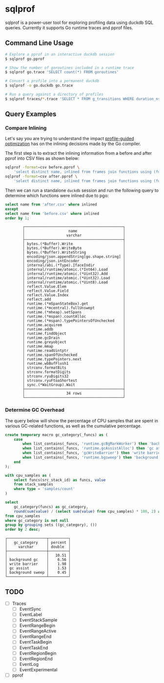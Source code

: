 # sqlprof

sqlprof is a power-user tool for exploring profiling data using duckdb SQL queries.
Currently it supports Go runtime traces and pprof files.

## Command Line Usage

``` bash
# Explore a pprof in an interactive duckdb session
$ sqlprof go.pprof

# Show the number of goroutines included in a runtime trace
$ sqlprof go.trace 'SELECT count(*) FROM goroutines'

# Convert a profile into a permanent duckdb
$ sqlprof -o go.duckdb go.trace

# Run a query against a directory of profiles
$ sqlprof traces/*.trace 'SELECT * FROM g_transitions WHERE duration_ns > 50e6'
```

## Query Examples

### Compare Inlining

Let's say you are trying to understand the impact [profile-guided optimization](https://go.dev/doc/pgo) has on the inlining decisions made by the Go compiler.

The first step is to extract the inlining information from a before and after pprof into CSV files as shown below:

```bash
sqlprof -format=csv before.pprof \
    'select distinct name, inlined from frames join functions using (function_id)' > before.csv
sqlprof -format=csv after.pprof \
    'select distinct name, inlined from frames join functions using (function_id)' > after.csv
```

Then we can run a standalone `duckdb` session and run the following query to determine which functions were inlined due to pgo:

```sql
select name from 'after.csv' where inlined
except
select name from 'before.csv' where inlined
order by 1;
```
```
        ┌─────────────────────────────────────────────┐
        │                    name                     │
        │                   varchar                   │
        ├─────────────────────────────────────────────┤
        │ bytes.(*Buffer).Write                       │
        │ bytes.(*Buffer).WriteByte                   │
        │ bytes.(*Buffer).WriteString                 │
        │ encoding/json.appendString[go.shape.string] │
        │ encoding/json.intEncoder                    │
        │ internal/abi.(*Type).IfaceIndir             │
        │ internal/runtime/atomic.(*Int64).Load       │
        │ internal/runtime/atomic.(*Uint32).Add       │
        │ internal/runtime/atomic.(*Uint32).Load      │
        │ internal/runtime/atomic.(*Uint8).Load       │
        │ reflect.Value.Elem                          │
        │ reflect.Value.Field                         │
        │ reflect.Value.Index                         │
        │ reflect.add                                 │
        │ runtime.(*mSpanStateBox).get                │
        │ runtime.(*mcentral).fullUnswept             │
        │ runtime.(*mheap).setSpans                   │
        │ runtime.(*mspan).countAlloc                 │
        │ runtime.(*mspan).typePointersOfUnchecked    │
        │ runtime.acquirem                            │
        │ runtime.addb                                │
        │ runtime.findObject                          │
        │ runtime.gcDrain                             │
        │ runtime.greyobject                          │
        │ runtime.mmap                                │
        │ runtime.readUintptr                         │
        │ runtime.spanOfUnchecked                     │
        │ runtime.typePointers.next                   │
        │ runtime.wbBufFlush1                         │
        │ strconv.formatBits                          │
        │ strconv.formatDigits                        │
        │ strconv.ryuDigits32                         │
        │ strconv.ryuFtoaShortest                     │
        │ sync.(*WaitGroup).Wait                      │
        ├─────────────────────────────────────────────┤
        │                   34 rows                   │
        └─────────────────────────────────────────────┘
```

### Determine GC Overhead

The query below will show the percentage of CPU samples that are spent in various GC-related functions, as well as the cumulative percentage.

```sql
create temporary macro gc_category(_funcs) as (
    case
        when list_contains(_funcs, 'runtime.gcBgMarkWorker') then 'background gc'
        when list_contains(_funcs, 'runtime.gcAssistAlloc') then 'gc assist'
        when list_contains(_funcs, 'gcWriteBarrier') then 'write barrier'
        when list_contains(_funcs, 'runtime.bgsweep') then 'background sweep'
    end
);

with cpu_samples as (
    select funcs(src_stack_id) as funcs, value
    from stack_samples
    where type = 'samples/count'
)

select 
    gc_category(funcs) as gc_category,
    round(sum(value) / (select sum(value) from cpu_samples) * 100, 2) as percent
from cpu_samples
where gc_category is not null
group by grouping sets ((gc_category), ())
order by 2 desc;
```

```
┌──────────────────┬─────────┐
│   gc_category    │ percent │
│     varchar      │ double  │
├──────────────────┼─────────┤
│                  │   10.51 │
│ background gc    │    6.56 │
│ write barrier    │    1.98 │
│ gc assist        │    1.53 │
│ background sweep │    0.45 │
└──────────────────┴─────────┘
```

## TODO

- [ ] Traces
    - [ ] EventSync
    - [ ] EventLabel
    - [ ] EventStackSample
    - [ ] EventRangeBegin
    - [ ] EventRangeActive
    - [ ] EventRangeEnd
    - [ ] EventTaskBegin
    - [ ] EventTaskEnd
    - [ ] EventRegionBegin
    - [ ] EventRegionEnd
    - [ ] EventLog
    - [ ] EventExperimental
- [ ] pprof
